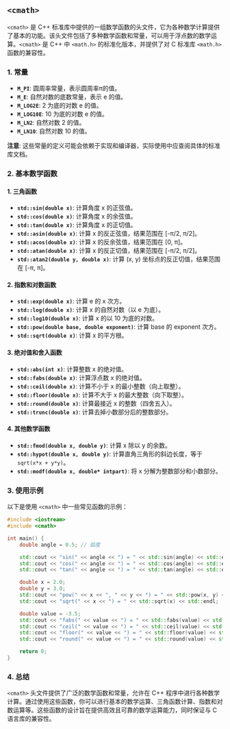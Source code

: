 ## `<cmath>`

`<cmath>` 是 C++ 标准库中提供的一组数学函数的头文件，它为各种数学计算提供了基本的功能。该头文件包括了多种数学函数和常量，可以用于浮点数的数学运算。`<cmath>` 是 C++ 中 `<math.h>` 的标准化版本，并提供了对 C 标准库 `<math.h>` 函数的兼容性。

### 1. **常量**

- **`M_PI`**: 圆周率常量，表示圆周率π的值。
- **`M_E`**: 自然对数的底数常量，表示 e 的值。
- **`M_LOG2E`**: 2 为底的对数 e 的值。
- **`M_LOG10E`**: 10 为底的对数 e 的值。
- **`M_LN2`**: 自然对数 2 的值。
- **`M_LN10`**: 自然对数 10 的值。

**注意**: 这些常量的定义可能会依赖于实现和编译器，实际使用中应查阅具体的标准库文档。

### 2. **基本数学函数**

#### **1. 三角函数**

- **`std::sin(double x)`**: 计算角度 x 的正弦值。
- **`std::cos(double x)`**: 计算角度 x 的余弦值。
- **`std::tan(double x)`**: 计算角度 x 的正切值。
- **`std::asin(double x)`**: 计算 x 的反正弦值，结果范围在 [-π/2, π/2]。
- **`std::acos(double x)`**: 计算 x 的反余弦值，结果范围在 [0, π]。
- **`std::atan(double x)`**: 计算 x 的反正切值，结果范围在 [-π/2, π/2]。
- **`std::atan2(double y, double x)`**: 计算 (x, y) 坐标点的反正切值，结果范围在 [-π, π]。

#### **2. 指数和对数函数**

- **`std::exp(double x)`**: 计算 e 的 x 次方。
- **`std::log(double x)`**: 计算 x 的自然对数（以 e 为底）。
- **`std::log10(double x)`**: 计算 x 的以 10 为底的对数。
- **`std::pow(double base, double exponent)`**: 计算 base 的 exponent 次方。
- **`std::sqrt(double x)`**: 计算 x 的平方根。

#### **3. 绝对值和舍入函数**

- **`std::abs(int x)`**: 计算整数 x 的绝对值。
- **`std::fabs(double x)`**: 计算浮点数 x 的绝对值。
- **`std::ceil(double x)`**: 计算不小于 x 的最小整数（向上取整）。
- **`std::floor(double x)`**: 计算不大于 x 的最大整数（向下取整）。
- **`std::round(double x)`**: 计算最接近 x 的整数（四舍五入）。
- **`std::trunc(double x)`**: 计算去掉小数部分后的整数部分。

#### **4. 其他数学函数**

- **`std::fmod(double x, double y)`**: 计算 x 除以 y 的余数。
- **`std::hypot(double x, double y)`**: 计算直角三角形的斜边长度，等于 `sqrt(x*x + y*y)`。
- **`std::modf(double x, double* intpart)`**: 将 x 分解为整数部分和小数部分。

### 3. **使用示例**

以下是使用 `<cmath>` 中一些常见函数的示例：

```cpp
#include <iostream>
#include <cmath>

int main() {
    double angle = 0.5; // 弧度

    std::cout << "sin(" << angle << ") = " << std::sin(angle) << std::endl;
    std::cout << "cos(" << angle << ") = " << std::cos(angle) << std::endl;
    std::cout << "tan(" << angle << ") = " << std::tan(angle) << std::endl;

    double x = 2.0;
    double y = 3.0;
    std::cout << "pow(" << x << ", " << y << ") = " << std::pow(x, y) << std::endl;
    std::cout << "sqrt(" << x << ") = " << std::sqrt(x) << std::endl;

    double value = -3.5;
    std::cout << "fabs(" << value << ") = " << std::fabs(value) << std::endl;
    std::cout << "ceil(" << value << ") = " << std::ceil(value) << std::endl;
    std::cout << "floor(" << value << ") = " << std::floor(value) << std::endl;
    std::cout << "round(" << value << ") = " << std::round(value) << std::endl;

    return 0;
}
```

### 4. **总结**

`<cmath>` 头文件提供了广泛的数学函数和常量，允许在 C++ 程序中进行各种数学计算。通过使用这些函数，你可以进行基本的数学运算、三角函数计算、指数和对数运算等。这些函数的设计旨在提供高效且可靠的数学运算能力，同时保证与 C 语言库的兼容性。